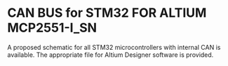 # CAN BUS for STM32 FOR ALTIUM MCP2551-I_SN
A proposed schematic for all STM32 microcontrollers with internal CAN is available. The appropriate file for Altium Designer software is provided.

